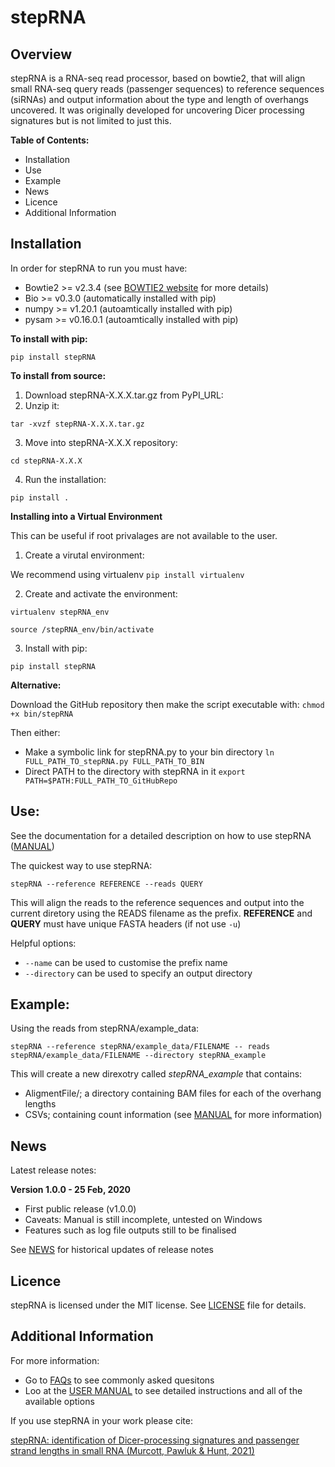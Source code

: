 # stepRNA

## Overview

stepRNA is a RNA-seq read processor, based on bowtie2, that will align small RNA-seq query reads (passenger sequences) to reference sequences (siRNAs) and output information about the type and length of overhangs uncovered. It was originally developed for uncovering Dicer processing signatures but is not limited to just this.

**Table of Contents:**
- Installation
- Use
- Example
- News
- Licence
- Additional Information

## Installation

In order for stepRNA to run you must have:
- Bowtie2 >= v2.3.4 (see [BOWTIE2 website](http://bowtie-bio.sourceforge.net/bowtie2/index.shtml) for more details)
- Bio >= v0.3.0 (automatically installed with pip)
- numpy >= v1.20.1 (autoamtically installed with pip)
- pysam >= v0.16.0.1 (autoamtically installed with pip)

**To install with pip:**

```pip install stepRNA```

**To install from source:**

1) Download stepRNA-X.X.X.tar.gz from PyPI_URL:
2) Unzip it:

```tar -xvzf stepRNA-X.X.X.tar.gz```

3) Move into stepRNA-X.X.X repository:

```cd stepRNA-X.X.X```

4) Run the installation:

```pip install .```

**Installing into a Virtual Environment**

This can be useful if root privalages are not available to the user.

1) Create a virutal environment:

We recommend using virtualenv
```pip install virtualenv```

2) Create and activate the environment:

```virtualenv stepRNA_env```

```source /stepRNA_env/bin/activate```

3) Install with pip:

```pip install stepRNA```

**Alternative:**

Download the GitHub repository then make the script executable with:
```chmod +x bin/stepRNA```

Then either:
- Make a symbolic link for stepRNA.py to your bin directory
```ln FULL_PATH_TO_stepRNA.py FULL_PATH_TO_BIN```
- Direct PATH to the directory with stepRNA in it
```export PATH=$PATH:FULL_PATH_TO_GitHubRepo```

## Use:

See the documentation for a detailed description on how to use stepRNA ([MANUAL](URL_LINK))

The quickest way to use stepRNA:

```stepRNA --reference REFERENCE --reads QUERY```
 
This will align the reads to the reference sequences and output into the current diretory using the READS filename as the prefix. **REFERENCE** and **QUERY** must have unique FASTA headers (if not use ```-u```)

Helpful options:
- ```--name``` can be used to customise the prefix name
- ```--directory``` can be used to specify an output directory

## Example:

Using the reads from stepRNA/example_data:

```stepRNA --reference stepRNA/example_data/FILENAME -- reads stepRNA/example_data/FILENAME --directory stepRNA_example```

This will create a new direxotry called *stepRNA_example* that contains:
- AligmentFile/; a directory containing BAM files for each of the overhang lengths
- CSVs; containing count information (see [MANUAL](URL_LINK) for more information)

## News

Latest release notes:

**Version 1.0.0 - 25 Feb, 2020**

- First public release (v1.0.0)
- Caveats: Manual is still incomplete, untested on Windows
- Features such as log file outputs still to be finalised


See [NEWS](URL_LINK) for historical updates of release notes

## Licence

stepRNA is licensed under the MIT license.  See [LICENSE](URL_LINK) file for details.

## Additional Information

For more information:
- Go to [FAQs](URL_LINK) to see commonly asked quesitons
- Loo at the [USER MANUAL](URL_LINK) to see detailed instructions and all of the available options

If you use stepRNA in your work please cite:

[stepRNA: identification of Dicer-processing signatures and passenger strand lengths in small RNA (Murcott, Pawluk & Hunt, 2021)](URL_LINK)
